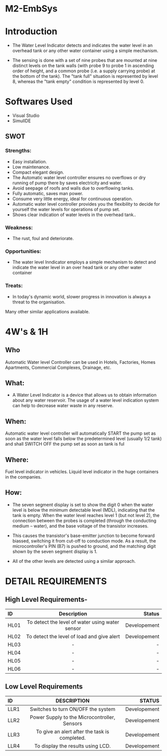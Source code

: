 # M2-EmbSys


# Introduction
* The Water Level Indicator detects and indicates the water level in an overhead tank or any other water container using a simple mechanism.

* The sensing is done with a set of nine probes that are mounted at nine distinct levels on the tank walls (with probe 9 to probe 1 in ascending order of height, and a common probe (i.e. a supply carrying probe) at the bottom of the tank). The "tank full" situation is represented by level 8, whereas the "tank empty" condition is represented by level 0.


# Softwares Used
* Visual Studio
* SimulIDE



## SWOT
### Strengths:
* Easy installation.
* Low maintenance.
* Compact elegant design.
* The Automatic water level controller ensures no    overflows or dry running of pump there by saves electricity and water.
* Avoid seepage of roofs and walls due to overflowing tanks.
* Fully automatic, saves man power.
* Consume very little energy, ideal for continuous operation.
* Automatic water level controller provides you the flexibility to decide for yourself the water levels for operations of pump set.
* Shows clear indication of water levels in the overhead tank..

### Weakness:
* The rust, foul and deteriorate.
 

### Opportunities: 
* The water level Inndicator employs a simple mechanism to
detect and indicate the water level in an over head tank or any
other water container



### Treats: 
* In today's dynamic world, slower progress in innovation is always a threat to the organisation.

Many other similar applications available.

# 4W's & 1H
## Who
Automatic Water level Controller can be used in Hotels, Factories, Homes Apartments, Commercial Complexes, Drainage, etc.

## What:
* A Water Level Indicator is a device that allows us to obtain information about any water reservoir. The usage of a water level indication system can help to decrease water waste in any reserve.


## When:
Automatic water level controller will automatically START the pump set as soon as the water level falls below the predetermined level (usually 1/2 tank) and shall SWITCH OFF the pump set as soon as tank is ful


## Where:
Fuel level indicator in vehicles.
Liquid level indicator in the huge containers in the companies.


## How:
* The seven segment display is set to show the digit 0 when the water level is below the minimum detectable level (MDL), indicating that the tank is empty. When the water level reaches level 1 (but not level 2), the connection between the probes is completed (through the conducting medium – water), and the base voltage of the transistor increases.


* This causes the transistor's base-emitter junction to become forward biassed, switching it from cut-off to conduction mode. As a result, the microcontroller's PIN (B7) is pushed to ground, and the matching digit shown by the seven segment display is 1.



* All of the other levels are detected using a similar approach.


# DETAIL REQUIREMENTS
## High Level Requirements-
|ID	        | Description	                                |Status
| :---         |     :---:      |          ---: |
|HL01	|To detect the level of water using water sensor	    |Developement|
|HL02	|To detect the level of load and give alert	    |Developement|
|HL03	|-	    |-|
|HL04	|-	    |-|
|HL05	|-	    |-|
|HL06	|-	    |-|
## Low Level Requirements

| ID	       | DESCRIPTION    | STATUS        |
| :---         |     :---:      |          ---: |
|LLR1	       | Switches to turn ON/OFF the system   |Developement    |
|LLR2	       |Power Supply to the Microcontroller, Sensors    | Developement  |
|LLR3	       |  To give an alert after the task is completed.	   |Developement   |
|LLR4	       | To display the results using LCD.    |Developement  |